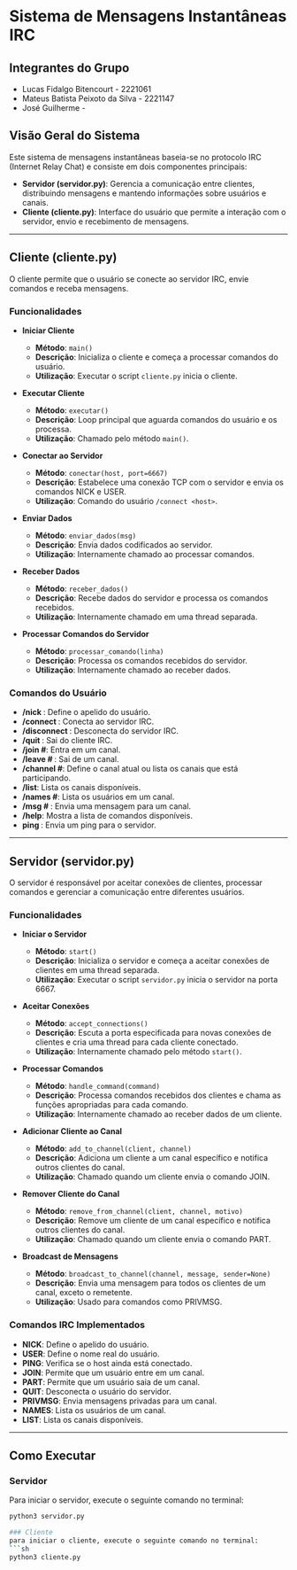 # Sistema de Mensagens Instantâneas IRC

## Integrantes do Grupo
- Lucas Fidalgo Bitencourt - 2221061
- Mateus Batista Peixoto da Silva - 2221147
- José Guilherme - 

## Visão Geral do Sistema
Este sistema de mensagens instantâneas baseia-se no protocolo IRC (Internet Relay Chat) e consiste em dois componentes principais:

- **Servidor (servidor.py)**: Gerencia a comunicação entre clientes, distribuindo mensagens e mantendo informações sobre usuários e canais.
- **Cliente (cliente.py)**: Interface do usuário que permite a interação com o servidor, envio e recebimento de mensagens.

---

## Cliente (cliente.py)
O cliente permite que o usuário se conecte ao servidor IRC, envie comandos e receba mensagens.

### Funcionalidades

- **Iniciar Cliente**
  - **Método**: `main()`
  - **Descrição**: Inicializa o cliente e começa a processar comandos do usuário.
  - **Utilização**: Executar o script `cliente.py` inicia o cliente.

- **Executar Cliente**
  - **Método**: `executar()`
  - **Descrição**: Loop principal que aguarda comandos do usuário e os processa.
  - **Utilização**: Chamado pelo método `main()`.

- **Conectar ao Servidor**
  - **Método**: `conectar(host, port=6667)`
  - **Descrição**: Estabelece uma conexão TCP com o servidor e envia os comandos NICK e USER.
  - **Utilização**: Comando do usuário `/connect <host>`.

- **Enviar Dados**
  - **Método**: `enviar_dados(msg)`
  - **Descrição**: Envia dados codificados ao servidor.
  - **Utilização**: Internamente chamado ao processar comandos.

- **Receber Dados**
  - **Método**: `receber_dados()`
  - **Descrição**: Recebe dados do servidor e processa os comandos recebidos.
  - **Utilização**: Internamente chamado em uma thread separada.

- **Processar Comandos do Servidor**
  - **Método**: `processar_comando(linha)`
  - **Descrição**: Processa os comandos recebidos do servidor.
  - **Utilização**: Internamente chamado ao receber dados.

### Comandos do Usuário
- **/nick <username>**: Define o apelido do usuário.
- **/connect <host>**: Conecta ao servidor IRC.
- **/disconnect <motivo>**: Desconecta do servidor IRC.
- **/quit <motivo>**: Sai do cliente IRC.
- **/join #<canal>**: Entra em um canal.
- **/leave #<canal> <motivo>**: Sai de um canal.
- **/channel #<canal>**: Define o canal atual ou lista os canais que está participando.
- **/list**: Lista os canais disponíveis.
- **/names #<canal>**: Lista os usuários em um canal.
- **/msg #<canal> <mensagem>**: Envia uma mensagem para um canal.
- **/help**: Mostra a lista de comandos disponíveis.
- **ping <mensagem>**: Envia um ping para o servidor.

---

## Servidor (servidor.py)
O servidor é responsável por aceitar conexões de clientes, processar comandos e gerenciar a comunicação entre diferentes usuários.

### Funcionalidades

- **Iniciar o Servidor**
  - **Método**: `start()`
  - **Descrição**: Inicializa o servidor e começa a aceitar conexões de clientes em uma thread separada.
  - **Utilização**: Executar o script `servidor.py` inicia o servidor na porta 6667.

- **Aceitar Conexões**
  - **Método**: `accept_connections()`
  - **Descrição**: Escuta a porta especificada para novas conexões de clientes e cria uma thread para cada cliente conectado.
  - **Utilização**: Internamente chamado pelo método `start()`.

- **Processar Comandos**
  - **Método**: `handle_command(command)`
  - **Descrição**: Processa comandos recebidos dos clientes e chama as funções apropriadas para cada comando.
  - **Utilização**: Internamente chamado ao receber dados de um cliente.

- **Adicionar Cliente ao Canal**
  - **Método**: `add_to_channel(client, channel)`
  - **Descrição**: Adiciona um cliente a um canal específico e notifica outros clientes do canal.
  - **Utilização**: Chamado quando um cliente envia o comando JOIN.

- **Remover Cliente do Canal**
  - **Método**: `remove_from_channel(client, channel, motivo)`
  - **Descrição**: Remove um cliente de um canal específico e notifica outros clientes do canal.
  - **Utilização**: Chamado quando um cliente envia o comando PART.

- **Broadcast de Mensagens**
  - **Método**: `broadcast_to_channel(channel, message, sender=None)`
  - **Descrição**: Envia uma mensagem para todos os clientes de um canal, exceto o remetente.
  - **Utilização**: Usado para comandos como PRIVMSG.

### Comandos IRC Implementados
- **NICK**: Define o apelido do usuário.
- **USER**: Define o nome real do usuário.
- **PING**: Verifica se o host ainda está conectado.
- **JOIN**: Permite que um usuário entre em um canal.
- **PART**: Permite que um usuário saia de um canal.
- **QUIT**: Desconecta o usuário do servidor.
- **PRIVMSG**: Envia mensagens privadas para um canal.
- **NAMES**: Lista os usuários de um canal.
- **LIST**: Lista os canais disponíveis.

---

## Como Executar

### Servidor
Para iniciar o servidor, execute o seguinte comando no terminal:
```sh
python3 servidor.py

### Cliente
para iniciar o cliente, execute o seguinte comando no terminal:
```sh
python3 cliente.py